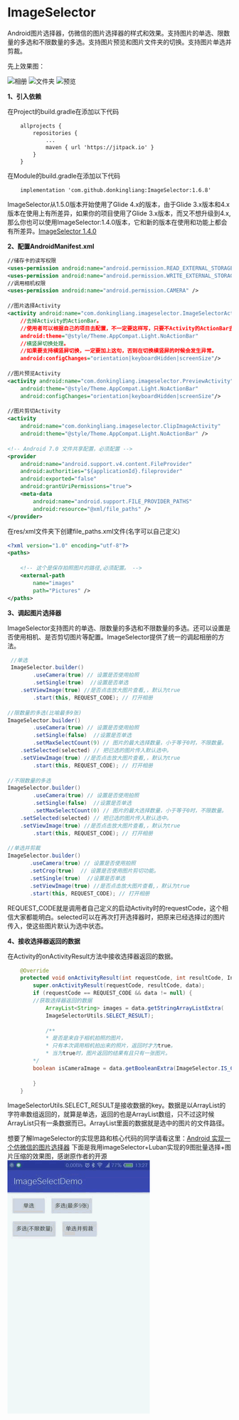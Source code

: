 # ImageSelector
Android图片选择器，仿微信的图片选择器的样式和效果。支持图片的单选、限数量的多选和不限数量的多选。支持图片预览和图片文件夹的切换。支持图片单选并剪裁。

先上效果图：

![相册](https://github.com/donkingliang/ImageSelector/blob/master/%E6%95%88%E6%9E%9C%E5%9B%BE/%E7%9B%B8%E5%86%8C.jpg)  ![文件夹](https://github.com/donkingliang/ImageSelector/blob/master/%E6%95%88%E6%9E%9C%E5%9B%BE/%E6%96%87%E4%BB%B6%E5%A4%B9.jpg)  ![预览](https://github.com/donkingliang/ImageSelector/blob/master/%E6%95%88%E6%9E%9C%E5%9B%BE/%E9%A2%84%E8%A7%88.jpg)

**1、引入依赖**

在Project的build.gradle在添加以下代码

```
	allprojects {
		repositories {
			...
			maven { url 'https://jitpack.io' }
		}
	}
```
在Module的build.gradle在添加以下代码

```
	implementation 'com.github.donkingliang:ImageSelector:1.6.8'
```
ImageSelector从1.5.0版本开始使用了Glide 4.x的版本，由于Glide 3.x版本和4.x版本在使用上有所差异，如果你的项目使用了Glide 3.x版本，而又不想升级到4.x,那么你也可以使用ImageSelector:1.4.0版本，它和新的版本在使用和功能上都会有所差异。[ImageSelector 1.4.0](https://github.com/donkingliang/ImageSelector/blob/master/README1.4.0.md)

**2、配置AndroidManifest.xml**
```xml
//储存卡的读写权限
<uses-permission android:name="android.permission.READ_EXTERNAL_STORAGE" />
<uses-permission android:name="android.permission.WRITE_EXTERNAL_STORAGE" />
//调用相机权限
<uses-permission android:name="android.permission.CAMERA" />

//图片选择Activity
<activity android:name="com.donkingliang.imageselector.ImageSelectorActivity"
	//去掉Activity的ActionBar。
	//使用者可以根据自己的项目去配置，不一定要这样写，只要不Activity的ActionBar去掉就可以了。
    android:theme="@style/Theme.AppCompat.Light.NoActionBar"
    //横竖屏切换处理。
    //如果要支持横竖屏切换，一定要加上这句，否则在切换横竖屏的时候会发生异常。
    android:configChanges="orientation|keyboardHidden|screenSize"/>
    
//图片预览Activity
<activity android:name="com.donkingliang.imageselector.PreviewActivity"
    android:theme="@style/Theme.AppCompat.Light.NoActionBar"
    android:configChanges="orientation|keyboardHidden|screenSize"/>

//图片剪切Activity
<activity
    android:name="com.donkingliang.imageselector.ClipImageActivity"
    android:theme="@style/Theme.AppCompat.Light.NoActionBar" />

<!-- Android 7.0 文件共享配置，必须配置 -->
<provider
    android:name="android.support.v4.content.FileProvider"
    android:authorities="${applicationId}.fileprovider"
    android:exported="false"
    android:grantUriPermissions="true">
    <meta-data
        android:name="android.support.FILE_PROVIDER_PATHS"
        android:resource="@xml/file_paths" />
</provider>
```
在res/xml文件夹下创建file_paths.xml文件(名字可以自己定义)

```xml
<?xml version="1.0" encoding="utf-8"?>
<paths>

    <!-- 这个是保存拍照图片的路径,必须配置。 -->
    <external-path
        name="images"
        path="Pictures" />
</paths>
```

**3、调起图片选择器**

ImageSelector支持图片的单选、限数量的多选和不限数量的多选。还可以设置是否使用相机、是否剪切图片等配置。ImageSelector提供了统一的调起相册的方法。
```java
 //单选
 ImageSelector.builder()
        .useCamera(true) // 设置是否使用拍照
        .setSingle(true)  //设置是否单选
	.setViewImage(true) //是否点击放大图片查看,，默认为true
        .start(this, REQUEST_CODE); // 打开相册

//限数量的多选(比喻最多9张)
ImageSelector.builder()
        .useCamera(true) // 设置是否使用拍照
        .setSingle(false)  //设置是否单选
        .setMaxSelectCount(9) // 图片的最大选择数量，小于等于0时，不限数量。
	.setSelected(selected) // 把已选的图片传入默认选中。
	.setViewImage(true) //是否点击放大图片查看,，默认为true
        .start(this, REQUEST_CODE); // 打开相册

//不限数量的多选
ImageSelector.builder()
        .useCamera(true) // 设置是否使用拍照
        .setSingle(false)  //设置是否单选
        .setMaxSelectCount(0) // 图片的最大选择数量，小于等于0时，不限数量。
	.setSelected(selected) // 把已选的图片传入默认选中。
	.setViewImage(true) //是否点击放大图片查看,，默认为true
        .start(this, REQUEST_CODE); // 打开相册

//单选并剪裁
ImageSelector.builder()
       .useCamera(true) // 设置是否使用拍照
       .setCrop(true)  // 设置是否使用图片剪切功能。
       .setSingle(true)  //设置是否单选
       .setViewImage(true) //是否点击放大图片查看,，默认为true
       .start(this, REQUEST_CODE); // 打开相册
```
REQUEST_CODE就是调用者自己定义的启动Activity时的requestCode，这个相信大家都能明白。selected可以在再次打开选择器时，把原来已经选择过的图片传入，使这些图片默认为选中状态。

**4、接收选择器返回的数据**

在Activity的onActivityResult方法中接收选择器返回的数据。
```java
    @Override
    protected void onActivityResult(int requestCode, int resultCode, Intent data) {
        super.onActivityResult(requestCode, resultCode, data);
        if (requestCode == REQUEST_CODE && data != null) {
	    //获取选择器返回的数据
            ArrayList<String> images = data.getStringArrayListExtra(
            ImageSelectorUtils.SELECT_RESULT);
	    
	    	/**
     		* 是否是来自于相机拍照的图片，
     		* 只有本次调用相机拍出来的照片，返回时才为true。
     		* 当为true时，图片返回的结果有且只有一张图片。
		*/
	    boolean isCameraImage = data.getBooleanExtra(ImageSelector.IS_CAMERA_IMAGE, false);
	    
        }
    }
```
ImageSelectorUtils.SELECT_RESULT是接收数据的key。数据是以ArrayList的字符串数组返回的，就算是单选，返回的也是ArrayList数组，只不过这时候ArrayList只有一条数据而已。ArrayList里面的数据就是选中的图片的文件路径。

想要了解ImageSelector的实现思路和核心代码的同学请看这里：[Android 实现一个仿微信的图片选择器](http://blog.csdn.net/u010177022/article/details/70147243)
下面是我用imageSelector+Luban实现的9图批量选择+图片压缩的效果图，感谢原作者的开源
![gif](https://github.com/307572384/ImageSelector-masteraddLuban/blob/master/gif/device-2019-04-01-132747.gif?raw=true) 
